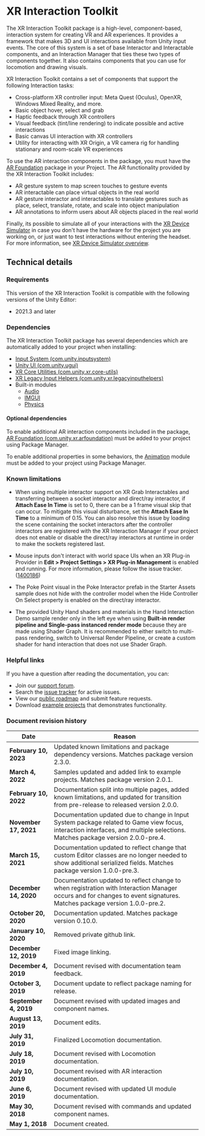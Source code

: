 # XR Interaction Toolkit

The XR Interaction Toolkit package is a high-level, component-based, interaction system for creating VR and AR experiences. It provides a framework that makes 3D and UI interactions available from Unity input events. The core of this system is a set of base Interactor and Interactable components, and an Interaction Manager that ties these two types of components together. It also contains components that you can use for locomotion and drawing visuals.

XR Interaction Toolkit contains a set of components that support the following Interaction tasks:
- Cross-platform XR controller input: Meta Quest (Oculus), OpenXR, Windows Mixed Reality, and more.
- Basic object hover, select and grab
- Haptic feedback through XR controllers
- Visual feedback (tint/line rendering) to indicate possible and active interactions
- Basic canvas UI interaction with XR controllers
- Utility for interacting with XR Origin, a VR camera rig for handling stationary and room-scale VR experiences

To use the AR interaction components in the package, you must have the [AR Foundation](https://docs.unity3d.com/Manual/com.unity.xr.arfoundation.html) package in your Project. The AR functionality provided by the XR Interaction Toolkit includes:
- AR gesture system to map screen touches to gesture events
- AR interactable can place virtual objects in the real world
- AR gesture interactor and interactables to translate gestures such as place, select, translate, rotate, and scale into object manipulation
- AR annotations to inform users about AR objects placed in the real world

Finally, its possible to simulate all of your interactions with the [XR Device Simulator](xr-device-simulator.md) in case you don't have the hardware for the project you are working on, or just want to test interactions without entering the headset. For more information, see [XR Device Simulator overview](xr-device-simulator-overview.md).

## Technical details

### Requirements

This version of the XR Interaction Toolkit is compatible with the following versions of the Unity Editor:

* 2021.3 and later

### Dependencies

The XR Interaction Toolkit package has several dependencies which are automatically added to your project when installing:

* [Input System (com.unity.inputsystem)](https://docs.unity3d.com/Packages/com.unity.inputsystem@1.5/manual/index.html)
* [Unity UI (com.unity.ugui)](https://docs.unity3d.com/Packages/com.unity.ugui@1.0/manual/index.html)
* [XR Core Utilities (com.unity.xr.core-utils)](https://docs.unity3d.com/Packages/com.unity.xr.core-utils@2.2/manual/index.html)
* [XR Legacy Input Helpers (com.unity.xr.legacyinputhelpers)](https://docs.unity3d.com/Packages/com.unity.xr.legacyinputhelpers@2.1/manual/index.html)
* Built-in modules
  * [Audio](https://docs.unity3d.com/Manual/com.unity.modules.audio.html)
  * [IMGUI](https://docs.unity3d.com/Manual/com.unity.modules.imgui.html)
  * [Physics](https://docs.unity3d.com/Manual/com.unity.modules.physics.html)

#### Optional dependencies

To enable additional AR interaction components included in the package, [AR Foundation (com.unity.xr.arfoundation)](https://docs.unity3d.com/Packages/com.unity.xr.arfoundation@latest/) must be added to your project using Package Manager.

To enable additional properties in some behaviors, the [Animation](https://docs.unity3d.com/Manual/com.unity.modules.animation.html) module must be added to your project using Package Manager.

### Known limitations

* When using multiple interactor support on XR Grab Interactables and transferring between a socket interactor and direct/ray interactor, if **Attach Ease In Time** is set to 0, there can be a 1 frame visual skip that can occur. To mitigate this visual disturbance, set the **Attach Ease In Time** to a minimum of 0.15. You can also resolve this issue by loading the scene containing the socket interactors after the controller interactors are registered with the XR Interaction Manager if your project does not enable or disable the direct/ray interactors at runtime in order to make the sockets registered last.

* Mouse inputs don't interact with world space UIs when an XR Plug-in Provider in **Edit &gt; Project Settings &gt; XR Plug-in Management** is enabled and running. For more information, please follow the issue tracker. ([1400186](https://issuetracker.unity3d.com/product/unity/issues/guid/1400186/))

* The Poke Point visual in the Poke Interactor prefab in the Starter Assets sample does not hide with the controller model when the Hide Controller On Select property is enabled on the direct/ray interactor.

* The provided Unity Hand shaders and materials in the Hand Interaction Demo sample render only in the left eye when using **Built-in render pipeline and Single-pass instanced render mode** because they are made using Shader Graph. It is recommended to either switch to multi-pass rendering, switch to Universal Render Pipeline, or create a custom shader for hand interaction that does not use Shader Graph.

### Helpful links

If you have a question after reading the documentation, you can:

* Join our [support forum](https://forum.unity.com/forums/xr-interaction-toolkit-and-input.519/).
* Search the [issue tracker](https://issuetracker.unity3d.com/product/unity/issues?project=192&status=1&unity_version=&view=newest) for active issues.
* View our [public roadmap](https://portal.productboard.com/brs5gbymuktquzeomnargn2u) and submit feature requests.
* Download [example projects](https://github.com/Unity-Technologies/XR-Interaction-Toolkit-Examples) that demonstrates functionality.

### Document revision history

|Date|Reason|
|---|---|
|**February 10, 2023**|Updated known limitations and package dependency versions. Matches package version 2.3.0.|
|**March 4, 2022**|Samples updated and added link to example projects. Matches package version 2.0.1.|
|**February 10, 2022**|Documentation split into multiple pages, added known limitations, and updated for transition from pre-release to released version 2.0.0.|
|**November 17, 2021**|Documentation updated due to change in Input System package related to Game view focus, interaction interfaces, and multiple selections. Matches package version 2.0.0-pre.4.|
|**March 15, 2021**|Documentation updated to reflect change that custom Editor classes are no longer needed to show additional serialized fields. Matches package version 1.0.0-pre.3.|
|**December 14, 2020**|Documentation updated to reflect change to when registration with Interaction Manager occurs and for changes to event signatures. Matches package version 1.0.0-pre.2.|
|**October 20, 2020**|Documentation updated. Matches package version 0.10.0.|
|**January 10, 2020**|Removed private github link.|
|**December 12, 2019**|Fixed image linking.|
|**December 4, 2019**|Document revised with documentation team feedback.|
|**October 3, 2019**|Document update to reflect package naming for release.|
|**September 4, 2019**|Document revised with updated images and component names.|
|**August 13, 2019**|Document edits.|
|**July 31, 2019**|Finalized Locomotion documentation.|
|**July 18, 2019**|Document revised with Locomotion documentation.|
|**July 10, 2019**|Document revised with AR interaction documentation.|
|**June 6, 2019**|Document revised with updated UI module documentation.|
|**May 30, 2018**|Document revised with commands and updated component names.|
|**May 1, 2018**|Document created.|
